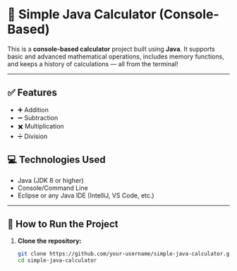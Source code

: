 # 🧮 Simple Java Calculator (Console-Based)

This is a **console-based calculator** project built using **Java**. It supports basic and advanced mathematical operations, includes memory functions, and keeps a history of calculations — all from the terminal!

---

## ✅ Features

- ➕ Addition
- ➖ Subtraction
- ✖️ Multiplication
- ➗ Division

## 💻 Technologies Used

- Java (JDK 8 or higher)
- Console/Command Line
- Eclipse or any Java IDE (IntelliJ, VS Code, etc.)

---

## 🚀 How to Run the Project

1. **Clone the repository:**
   ```bash
   git clone https://github.com/your-username/simple-java-calculator.git
   cd simple-java-calculator
